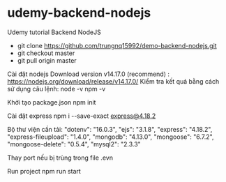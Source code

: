 # udemy-backend-nodejs
Udemy tutorial Backend NodeJS 
- git clone https://github.com/trungnq15992/demo-backend-nodejs.git
- git checkout master
- git pull origin master

Cài đặt nodejs 
Download version v14.17.0 (recommend) : https://nodejs.org/download/release/v14.17.0/
Kiểm tra kết quả bằng cách sử dụng câu lệnh:
node -v
npm -v

Khởi tạo package.json
npm init

Cài đặt express
npm i --save-exact express@4.18.2

Bộ thư viện cần tải:
"dotenv": "16.0.3",
"ejs": "3.1.8",
"express": "4.18.2",
"express-fileupload": "1.4.0",
"mongodb": "4.13.0",
"mongoose": "6.7.2",
"mongoose-delete": "0.5.4",
"mysql2": "2.3.3"

Thay port nếu bị trùng trong file .evn

Run project
npm run start
